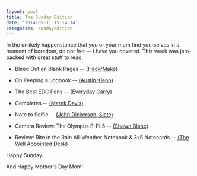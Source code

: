 ```yaml
---
layout: post
title: The Sunday Edition
date: '2014-05-11 15:14:14'
categories: sundayedition
---
```


<p>In the unlikely happenstance that you or your mom find yourselves in a moment of boredom, do not fret — I have you covered. This week was jam-packed with great stuff to read. </p>

<ul>
<li><p>Bleed Out on Blank Pages -- <a href="http://hackmake.org/2014/01/bleed-out-on-blank-pages">(Hack/Make)</a></p></li>
<li><p>On Keeping a Logbook -- <a href="http://austinkleon.com/2010/01/31/logbook/">(Austin Kleon)</a></p></li>
<li><p>The Best EDC Pens -- <a href="http://everyday-carry.com/post/84934634725/the-best-edc-pens">(Everyday Carry)</a></p></li>
<li><p>Completes -- <a href="http://www.merekdavis.com/completes/">(Merek Davis)</a></p></li>
<li><p>Note to Selfie -- <a href="http://www.slate.com/articles/technology/technology/2013/12/twitter_facebook_instagram_it_s_possible_to_use_social_media_mindfully.htm">(John Dickerson, Slate)</a></p></li>
<li><p>Camera Review: The Olympus E-PL5 -- <a href="http://shawnblanc.net/2013/04/camera-review-olympus-e-pl5/">(Shawn Blanc)</a></p></li>
<li><p>Review: Rite in the Rain All-Weather Notebook &amp; 3x5 Notecards -- <a href="http://wellappointeddesk.com/2014/05/10/review-rite-in-the-rain-all-weather-notebook-3x5-notecards/">(The Well Appointed Desk)</a></p></li>
</ul>

<p>Happy Sunday.</p>

<p>And Happy Mother's Day Mom!</p>